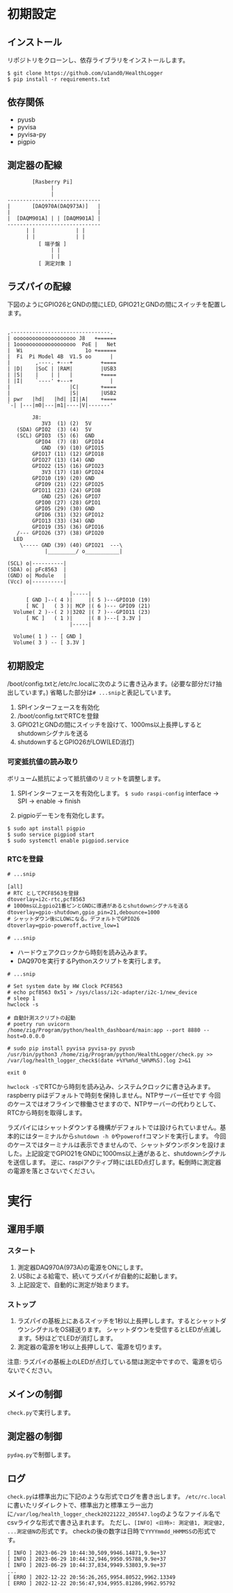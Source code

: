 # 初期設定

## インストール
リポジトリをクローンし、依存ライブラリをインストールします。

```
$ git clone https://github.com/u1and0/HealthLogger
$ pip install -r requirements.txt
```

## 依存関係
* pyusb
* pyvisa
* pyvisa-py
* pigpio

## 測定器の配線

```
        [Rasberry Pi]
              |
              |
------------------------------
|       [DAQ970A(DAQ973A)]   |
|                            |
|  [DAQM901A] | | [DAQM901A] |
------------------------------
      | |             | |
      | |             | |
          [ 端子盤 ]
              | |
              | |
          [ 測定対象 ]

```


## ラズパイの配線
下図のようにGPIO26とGNDの間にLED, GPIO21とGNDの間にスイッチを配置します。

```

,--------------------------------.
| oooooooooooooooooooo J8   +======
| 1ooooooooooooooooooo  PoE |   Net
|  Wi                    1o +======
|  Fi  Pi Model 4B  V1.5 oo      |
|        ,----. +---+         +====
| |D|    |SoC | |RAM|         |USB3
| |S|    |    | |   |         +====
| |I|    `----' +---+            |
|                   |C|       +====
|                   |S|       |USB2
| pwr   |hd|   |hd| |I||A|    +====
`-| |---|m0|---|m1|----|V|-------'

        J8:
           3V3  (1) (2)  5V
   (SDA) GPIO2  (3) (4)  5V
   (SCL) GPIO3  (5) (6)  GND
         GPIO4  (7) (8)  GPIO14
           GND  (9) (10) GPIO15
        GPIO17 (11) (12) GPIO18
        GPIO27 (13) (14) GND
        GPIO22 (15) (16) GPIO23
           3V3 (17) (18) GPIO24
        GPIO10 (19) (20) GND
         GPIO9 (21) (22) GPIO25
        GPIO11 (23) (24) GPIO8
           GND (25) (26) GPIO7
         GPIO0 (27) (28) GPIO1
         GPIO5 (29) (30) GND
         GPIO6 (31) (32) GPIO12
        GPIO13 (33) (34) GND
        GPIO19 (35) (36) GPIO16
   /--- GPIO26 (37) (38) GPIO20
  LED
    \----- GND (39) (40) GPIO21  ---\
            |_________/ o___________|

(SCL) o|----------|
(SDA) o| pFc8563  |
(GND) o| Module   |
(Vcc) o|----------|

                    |-----|
      [ GND ]--( 4 )|     |( 5 )---GPIO10 (19)
      [ NC ]   ( 3 )| MCP |( 6 )--- GPIO9 (21)
  Volume( 2 )--( 2 )|3202 |( 7 )---GPIO11 (23)
      [ NC ]   ( 1 )|     |( 8 )---[ 3.3V ]
                    |-----|

  Volume( 1 ) -- [ GND ]
  Volume( 3 ) -- [ 3.3V ]

```


## 初期設定
/boot/config.txtと/etc/rc.localに次のように書き込みます。(必要な部分だけ抽出しています。)
省略した部分は`# ...snip`と表記しています。

1. SPIインターフェースを有効化
1. /boot/config.txtでRTCを登録
1. GPIO21とGNDの間にスイッチを設けて、1000ms以上長押しするとshutdownシグナルを送る
1. shutdownするとGPIO26がLOW(LED消灯)


### 可変抵抗値の読み取り
ボリューム抵抗によって抵抗値のリミットを調整します。

1. SPIインターフェースを有効化します。
`$ sudo raspi-config`
interface -> SPI -> enable -> finish

1. pigpioデーモンを有効化します。

```
$ sudo apt install pigpio
$ sudo service pigpiod start
$ sudo systemctl enable pigpiod.service
```

### RTCを登録

```/boot/config.txt
# ...snip

[all]
# RTC としてPCF8563を登録
dtoverlay=i2c-rtc,pcf8563
# 1000ms以上gpio21番ピンとGNDに導通があるとshutdownシグナルを送る
dtoverlay=gpio-shutdown,gpio_pin=21,debounce=1000
# シャットダウン後にLOWになる。デフォルトでGPIO26
dtoverlay=gpio-poweroff,active_low=1

# ...snip
```

* ハードウェアクロックから時刻を読み込みます。
* DAQ970を実行するPythonスクリプトを実行します。

```/etc/rc.local
# ...snip

# Set system date by HW Clock PCF8563
# echo pcf8563 0x51 > /sys/class/i2c-adapter/i2c-1/new_device
# sleep 1
hwclock -s

# 自動計測スクリプトの起動
# poetry run uvicorn /home/zig/Program/python/health_dashboard/main:app --port 8880 --host=0.0.0.0

# sudo pip install pyvisa pyvisa-py pyusb
/usr/bin/python3 /home/zig/Program/python/HealthLogger/check.py >> /var/log/health_logger_check$(date +%Y%m%d_%H%M%S).log 2>&1

exit 0
```


`hwclock -s`でRTCから時刻を読み込み、システムクロックに書き込みます。
raspberry piはデフォルトで時刻を保持しません。NTPサーバー任せです
今回のケースではオフラインで稼働させますので、NTPサーバーの代わりとして、RTCから時刻を取得します。


ラズパイにはシャットダウンする機構がデフォルトでは設けられていません。基本的にはターミナルから`shutdown -h 0`や`poweroff`コマンドを実行します。
今回のケースではターミナルは表示できませんので、シャットダウンボタンを設けました。上記設定でGPIO21をGNDに1000ms以上通があると、shutdownシグナルを送信します。
逆に、raspiアクティブ時にはLED点灯します。転倒時に測定器の電源を落とさないでください。


# 実行
## 運用手順
### スタート
1. 測定器DAQ970A(973A)の電源をONにします。
1. USBによる給電で、続いてラズパイが自動的に起動します。
1. 上記設定で、自動的に測定が始まります。

### ストップ

1. ラズパイの基板上にあるスイッチを1秒以上長押しします。するとシャットダウンシグナルをOS経送ります。  シャットダウンを受信するとLEDが点滅します。5秒ほどでLEDが消灯します。
1. 測定器の電源を1秒以上長押しして、電源を切ります。

注意: ラズパイの基板上のLEDが点灯している間は測定中ですので、電源を切らないでください。


## メインの制御
`check.py`で実行します。


## 測定器の制御
`pydaq.py`で制御します。


## ログ
`check.py`は標準出力に下記のような形式でログを書き出します。
`/etc/rc.local`に書いたリダイレクトで、標準出力と標準エラー出力に`/var/log/health_logger_check20221222_205547.log`のようなファイル名でcsvライクな形式で書き込まれます。
ただし、`[INFO] <日時>: 測定値1, 測定値2, ...測定値N`の形式です。 checkの後の数字は日時で`YYYYmmdd_HHMMSS`の形式です。


```
[ INFO ] 2023-06-29 10:44:30,509,9946.14871,9.9e+37
[ INFO ] 2023-06-29 10:44:32,946,9950.95788,9.9e+37
[ INFO ] 2023-06-29 10:44:37,834,9949.53803,9.9e+37
...
[ ERRO ] 2022-12-22 20:56:26,265,9954.80522,9962.13349
[ ERRO ] 2022-12-22 20:56:47,934,9955.81286,9962.95792
```
